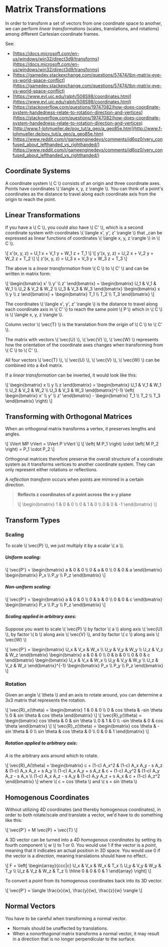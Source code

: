 # Matrix Transformations

In order to transform a set of vectors from one coordinate space to another, we can perform _linear transformations_ (scales, translations, and rotations) among different Cartesian coordinate frames.

See:
* [https://docs.microsoft.com/en-us/windows/win32/direct3d9/transforms](https://docs.microsoft.com/en-us/windows/win32/direct3d9/transforms)
* [https://gamedev.stackexchange.com/questions/57474/tbn-matrix-eye-vs-world-space-conflict](https://gamedev.stackexchange.com/questions/57474/tbn-matrix-eye-vs-world-space-conflict)
* [https://www.evl.uic.edu/ralph/508S98/coordinates.html](https://www.evl.uic.edu/ralph/508S98/coordinates.html)
* [https://stackoverflow.com/questions/19747082/how-does-coordinate-system-handedness-relate-to-rotation-direction-and-vertices](https://stackoverflow.com/questions/19747082/how-does-coordinate-system-handedness-relate-to-rotation-direction-and-vertices)
* [http://www.f-lohmueller.de/pov_tut/a_geo/a_geo85e.htm](http://www.f-lohmueller.de/pov_tut/a_geo/a_geo85e.htm)
* [https://www.reddit.com/r/gameenginedevs/comments/jd6oz0/very_confused_about_lefthanded_vs_righthanded/](https://www.reddit.com/r/gameenginedevs/comments/jd6oz0/very_confused_about_lefthanded_vs_righthanded/)

## Coordinate Systems
A coordinate system \\( C \\) consists of an origin and three coordinate axes.  Points have coordinates \\( \langle x, y, z \rangle \\).  You can think of a point's coordinates as the distance to travel along each coordinate axis from the origin to reach the point.

## Linear Transformations
If you have a \\( C \\), you could also have \\( C' \\), which is a second coordinate system with coordinates \\( \langle x', y', z' \rangle \\) that _can be expressed as linear functions of coordinates \\( \langle x, y, z \rangle \\) in \\( C \\).

\\[ x'(x, y, z) = U_1 x + V_1 y + W_1 z + T_1 \\]
\\[ y'(x, y, z) = U_2 x + V_2 y + W_2 z + T_2 \\]
\\[ z'(x, y, z) = U_3 x + V_3 y + W_3 z + T_3 \\]

The above is a _linear transformation_ from \\( C \\) to \\( C' \\) and can be written in matrix form:

\\[
    \begin{bmatrix} x' \\\\ y' \\\\ z' \end{bmatrix} =
        \begin{bmatrix} U_1 & V_1 & W_1 \\\\ U_2 & V_2 & W_2 \\\\ U_3 & V_3 & W_3 \end{bmatrix}
        \begin{bmatrix} x \\\\ y \\\\ z \end{bmatrix}
        + \begin{bmatrix} T_1 \\\\ T_2 \\\\ T_3 \end{bmatrix}
\\]

The coordinates \\( \langle x', y', z' \rangle \\) is the distance to travel along each coordinate axis in \\( C' \\) to reach the same point \\( P \\) which in \\( C \\) is \\( \langle x, y, z \rangle \\).

Column vector \\( \vec{T} \\) is the translation from the origin of \\( C \\) to \\( C' \\).

The matrix with vectors \\( \vec{U} \\), \\( \vec{V} \\), \\( \vec{W} \\) represents how the orientation of the coordinate axes changes when transforming from \\( C \\) to \\( C' \\).

All four vectors \\( \vec{T} \\), \\( \vec{U} \\), \\( \vec{V} \\), \\( \vec{W} \\) can be combined into a 4x4 matrix.

If a _linear transformation_ can be inverted, it would look like this:

\\[
    \begin{bmatrix} x \\\\ y \\\\ z \end{bmatrix} =
        \begin{bmatrix} U_1 & V_1 & W_1 \\\\ U_2 & V_2 & W_2 \\\\ U_3 & V_3 & W_3 \end{bmatrix}^{-1}
        \left\(
            \begin{bmatrix} x' \\\\ y' \\\\ z' \end{bmatrix}
            - \begin{bmatrix} T_1 \\\\ T_2 \\\\ T_3 \end{bmatrix}
        \right\)
\\]

## Transforming with Orthogonal Matrices
When an orthogonal matrix transforms a vertex, it preserves lengths and angles.

\\[ \lVert MP \rVert = \lVert P \rVert \\]
\\[ \left\( M P_1 \right\) \cdot \left\( M P_2 \right\) = P_1 \cdot P_2 \\]

Orthogonal matrices therefore preserve the overall structure of a coordinate system as it transforms vertices to another coordinate system.  They can only represent either rotations or reflections.

A _reflection transform_ occurs when points are mirrored in a certain direction.

> **Reflects z coordinates of a point across the x-y plane**
>
> \\[ \begin{bmatrix} 1 & 0 & 0 \\\\ 0 & 1 & 0 \\\\ 0 & 0 & -1 \end{bmatrix} \\]

## Transform Types

### Scaling
To scale \\( \vec{P} \\), we just multiply it by a scalar \\( a \\).

##### Uniform scaling:

\\[ \vec{P'} = \begin{bmatrix} a & 0 & 0 \\\\ 0 & a & 0 \\\\ 0 & 0 & a \end{bmatrix} \begin{bmatrix} P_x \\\\ P_y \\\\ P_z \end{bmatrix} \\]

##### Non-uniform scaling:

\\[ \vec{P'} = \begin{bmatrix} a & 0 & 0 \\\\ 0 & b & 0 \\\\ 0 & 0 & c \end{bmatrix} \begin{bmatrix} P_x \\\\ P_y \\\\ P_z \end{bmatrix} \\]

##### Scaling applied in arbitrary axes:
Suppose you want to scale \\( \vec{P} \\) by factor \\( a \\) along axis \\( \vec{U} \\), by factor \\( b \\) along axis \\( \vec{V} \\), and by factor \\( c \\) along axis \\( \vec{W} \\)

\\[
    \vec{P'} =
        \begin{bmatrix} U_x & V_x & W_x \\\\ U_y & V_y & W_y \\\\ U_z & V_z & W_z \end{bmatrix}
        \begin{bmatrix} a & 0 & 0 \\\\ 0 & b & 0 \\\\ 0 & 0 & c \end{bmatrix}
        \begin{bmatrix} U_x & V_x & W_x \\\\ U_y & V_y & W_y \\\\ U_z & V_z & W_z \end{bmatrix}^{-1}
        \begin{bmatrix} P_x \\\\ P_y \\\\ P_z \end{bmatrix}
\\]


### Rotation
Given an angle \\( \theta \\) and an axis to rotate around, you can determine a 3x3 matrix that represents the rotation.

\\[
    \vec{R}_x(\theta) = \begin{bmatrix}
        1 & 0 & 0 \\\\
        0 & cos \theta & -sin \theta \\\\
        0 & sin \theta & cos \theta
    \end{bmatrix}
\\]
\\[
    \vec{R}_y(\theta) = \begin{bmatrix}
        cos \theta & 0 & sin \theta \\\\
        0 & 1 & 0 \\\\
        -sin \theta & 0 & cos \theta
    \end{bmatrix}
\\]
\\[
    \vec{R}_z(\theta) = \begin{bmatrix}
        cos \theta & -sin \theta & 0 \\\\
        sin \theta & cos \theta & 0 \\\\
        0 & 0 & 1
    \end{bmatrix}
\\]

##### Rotation applied to arbitrary axis:
_A_ is the arbitrary axis around which to rotate.

\\[
    \vec{R}_A(\theta) = \begin{bmatrix}
        c + (1-c) A_x^2 & (1-c) A_x A_y - s A_z & (1-c) A_x A_z + s A_y \\\\
        (1-c) A_x A_y + s A_z & c + (1-c) A_y^2 & (1-c) A_y A_z - s A_x \\\\
        (1-c) A_x A_z - s A_y & (1-c) A_y A_z + s A_x & c + (1-c) A_z^2
    \end{bmatrix}
\\]
where \\( c = cos \theta \\) and \\( s = sin \theta \\)

## Homogenous Coordinates
Without utilizing 4D coordinates (and thereby homogenous coordinates), in order to both rotate/scale _and_ translate a vector, we'd have to do something like this:

\\[ \vec{P'} = M \vec{P} + \vec{T} \\]

A 3D vector can be turned into a 4D _homogenous coordinates_ by setting its fourth component \\( w \\) to 1 or 0.  You would use 1 if the vector is a _point_, meaning that it indicates an actual position in 3D space. You would use 0 if the vector is a _direction_, meaning translations should have no effect..

\\[
    F = \left\[
        \begin{array}{ccc|c}
            U_x & V_x & W_x & T_x \\\\
            U_y & V_y & W_y & T_y \\\\
            U_z & V_z & W_z & T_z \\\\
            \hline
            0 & 0 & 0 & 1
        \end{array}
    \right\]
\\]


To convert a _point_ from its homogenous coordinates back into its 3D vector.

\\[ \vec{P'} = \langle \frac{x}{w}, \frac{y}{w}, \frac{z}{w} \rangle \\]

## Normal Vectors
You have to be careful when transforming a normal vector.
* Normals should be unaffected by translations.
* When a _nonorthogonal_ matrix transforms a normal vector, it may result in a direction that is no longer perpendicular to the surface.
